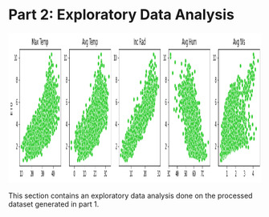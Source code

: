 # Part 2: Exploratory Data Analysis

<img src="https://github.com/YZouzou/evapotranspiration/blob/main/part_2/img/scatter_plot.png" width="700" height="300">

This section contains an exploratory data analysis done on the processed dataset generated in part 1.
